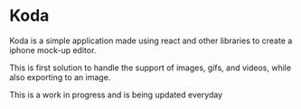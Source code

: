 # Koda

Koda is a simple application made using react and other libraries to create a iphone mock-up editor.

This is first solution to handle the support of images, gifs, and videos, while also exporting to an image.


This is a work in progress and is being updated everyday